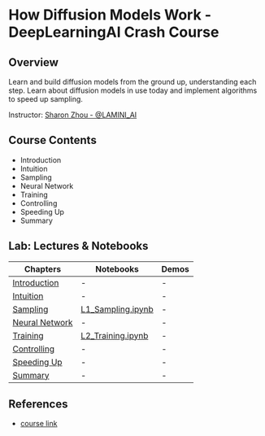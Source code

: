 # **How Diffusion Models Work - DeepLearningAI Crash Course**


## Overview

Learn and build diffusion models from the ground up, understanding each step. Learn about diffusion models in use today and implement algorithms to speed up sampling.

Instructor: [Sharon Zhou - @LAMINI_AI](https://x.com/realsharonzhou)

## Course Contents
- Introduction
- Intuition
- Sampling
- Neural Network
- Training
- Controlling
- Speeding Up
- Summary

## Lab: Lectures & Notebooks

|Chapters|Notebooks|Demos|
|--|--|--|
|[Introduction](./lab/chapters/slides/00_intro/)|-|-|
|[Intuition](./lab/chapters/slides/01_intuition/)|-|-|
|[Sampling](./lab/chapters/slides/02_sampling/)|[L1_Sampling.ipynb](./lab/notebooks/L1_Sampling/L1_Sampling.ipynb)|-|
|[Neural Network](./lab/chapters/slides/03_neuralnet/)|-|-|
|[Training](./lab/chapters/slides/04_training/)|[L2_Training.ipynb](./lab/notebooks/L2_Training/L2_Training.ipynb)|-|
|[Controlling](./lab/chapters/slides/05_controlling/)|-|-|
|[Speeding Up](./lab/chapters/slides/06_speeding-up/)|-|-|
|[Summary](./lab/chapters/slides/07_summary/)|-|-|

## References

- [course link](https://learn.deeplearning.ai/courses/diffusion-models/lesson/1/introduction)

